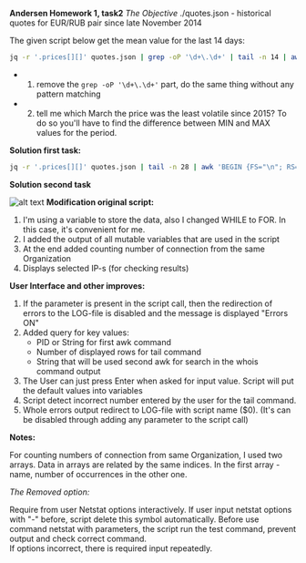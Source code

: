 **Andersen Homework 1, task2**
*The Objective*
./quotes.json - historical quotes for EUR/RUB pair since late November 2014

The given script below get the mean value for the last 14 days:
```sh
jq -r '.prices[][]' quotes.json | grep -oP '\d+\.\d+' | tail -n 14 | awk -v mean=0 '{mean+=$1} END {print mean/14}'
```

* 1. remove the `grep -oP '\d+\.\d+'` part, do the same thing without any pattern matching
* 2. tell me which March the price was the least volatile since 2015? To do so you'll have to find the difference between MIN and MAX values for the period.

**Solution first task:**
```sh
jq -r '.prices[][]' quotes.json | tail -n 28 | awk 'BEGIN {FS="\n"; RS="\n"} {if ($1<200) mean+=$1} END {print mean/14}'
```

**Solution second task**

![alt text](https://github.com/Vsevolod-Bro/Andersen-HW/blob/main/AlexP-hw/task1-2/Formula.JPG?raw=true)
**Modification original script:**

1. I'm using a variable to store the data, also I changed WHILE to FOR. In this case, it's convenient for me.
2. I added the output of all mutable variables that are used in the script
3. At the end added counting number of connection from the same Organization
4. Displays selected IP-s (for checking results)

**User Interface and other improves:**

1. If the parameter is present in the script call, then the redirection of errors to the LOG-file is disabled and the message is displayed "Errors ON"
2. Added query for key values:
   - PID or String for first awk command
   - Number of displayed rows for tail command
   - String that will be used second awk for search in the whois command output
3. The User can just press Enter when asked for input value. Script will put the default values into variables
4. Script detect incorrect number entered by the user for the tail command.
5. Whole errors output redirect to LOG-file with script name ($0). (It's can be disabled through adding any parameter to the script call)





**Notes:**

   For counting numbers of connection from same Organization, I used two arrays. Data in arrays are related by the same indices. In the first array - name, number of occurrences in the other one.

*The Removed option:*

   Require from user Netstat options interactively.
   If user input netstat options with "-" before, script delete this symbol automatically.
   Before use command netstat with parameters, the  script run the test command, prevent output and check correct command.   
   If options incorrect, there is required input repeatedly.
